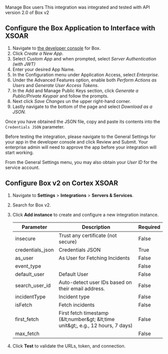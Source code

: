 Manage Box users
This integration was integrated and tested with API version 2.0 of Box v2

## Configure the Box Application to Interface with XSOAR
1. Navigate to [the developer console](https://app.box.com/developers/console) for Box.
2. Click *Create a New App*.
3. Select *Custom App* and when prompted, select *Server Authentication (with JWT)*
4. Enter your desired App Name.
5. In the Configuration menu under Application Access, select *Enterprise*.
6. Under the Advanced Features option, enable both *Perform Actions as Users* and *Generate User Access Tokens*.
7. In the Add and Manage Public Keys section, click *Generate a Public/Private Keypair* and follow the prompts.
8. Next click *Save Changes* un the upper right-hand corner.
9. Lastly navigate to the bottom of the page and select *Download as a JSON*.

Once you have obtained the JSON file, copy and paste its contents into the `Credentials JSON` parameter.

Before testing the integration, please navigate to the General Settings for your app in the developer console and click 
Review and Submit. Your enterprise admin will need to approve the app before your integration will start working.

From the General Settings menu, you may also obtain your *User ID* for the service account.

## Configure Box v2 on Cortex XSOAR

1. Navigate to **Settings** > **Integrations** > **Servers & Services**.
2. Search for Box v2.
3. Click **Add instance** to create and configure a new integration instance.

    | **Parameter** | **Description** | **Required** |
    | --- | --- | --- |
    | insecure | Trust any certificate \(not secure\) | False |
    | credentials_json | Credentials JSON | True |
    | as_user | As User for Fetching Incidents | False |
    | event_type |  | False |
    | default_user | Default User | False |
    | search_user_id | Auto-detect user IDs based on their email address. | False |
    | incidentType | Incident type | False |
    | isFetch | Fetch incidents | False |
    | first_fetch | First fetch timestamp \(&amp;lt;number&amp;gt; &amp;lt;time unit&amp;gt;, e.g., 12 hours, 7 days\) | False |
    | max_fetch |  | False |

4. Click **Test** to validate the URLs, token, and connection.